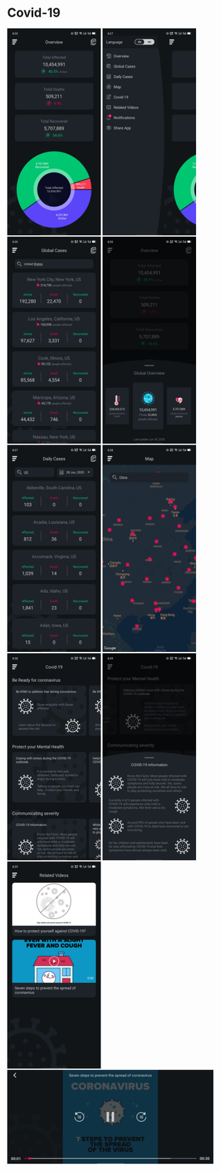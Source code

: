 # Covid-19
<img src = "files/snapshots/1.Overview.jpg" width = "216" height = "476"> <img src = "files/snapshots/2.Menu.jpg" width = "216" height = "476"> <img src = "files/snapshots/3.Global_Cases.jpg" width = "216" height = "476"> <img src = "files/snapshots/4.Global_Case_Details.jpg" width = "216" height = "476"> <img src = "files/snapshots/5.Daily_Cases.jpg" width = "216" height = "476"> <img src = "files/snapshots/6.Cases_Map.jpg" width = "216" height = "476"> <img src = "files/snapshots/7.Information_and_Guidance.jpg" width = "216" height = "476"> <img src = "files/snapshots/8.Information_and_Guidance_Details.jpg" width = "216" height = "476">  <img src = "files/snapshots/9.Covid_19_Videos.jpg" width = "216" height = "476">  <img src = "files/snapshots/10.Video_Player.jpg" width = "476" height = "216">
